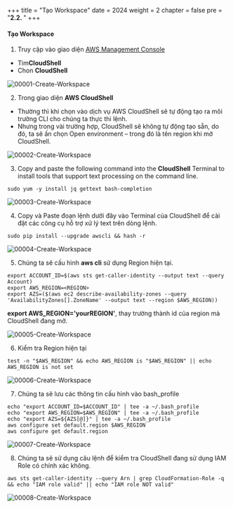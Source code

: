+++
title = "Tạo Workspace"
date = 2024
weight = 2
chapter = false
pre = "<b>2.2. </b>"
+++

#### Tạo Workspace
1. Truy cập vào giao diện [AWS Management Console](https://console.aws.amazon.com/console/) 

- Tìm**CloudShell**
- Chon **CloudShell**

![00001-Create-Workspace](../images/2-Preparation-steps/2-Create-Workspace/00001-Create-Workspace.png?width=90pc)

2. Trong giao diện **AWS CloudShell**

- Thường thì khi chọn vào dịch vụ AWS CloudShell sẽ tự động tạo ra môi trường CLI cho chúng ta thực thi lệnh.
- Nhưng trong vài trường hợp, CloudShell sẽ không tự động tạo sẵn, do đó, ta sẽ ấn chọn Open environment – trong đó là tên region khi mở CloudShell.

![00002-Create-Workspace](../images/2-Preparation-steps/2-Create-Workspace/00002-Create-Workspace.png?width=90pc)

3. Copy and paste the following command into the **CloudShell** Terminal to install tools that support text processing on the command line.

```
sudo yum -y install jq gettext bash-completion
```

![00003-Create-Workspace](../images/2-Preparation-steps/2-Create-Workspace/00003-Create-Workspace.png?width=90pc)

4. Copy và Paste đoạn lệnh dưới đây vào Terminal của CloudShell để cài đặt các công cụ hỗ trợ xử lý text trên dòng lệnh.

```
sudo pip install --upgrade awscli && hash -r
```
![00004-Create-Workspace](../images/2-Preparation-steps/2-Create-Workspace/00004-Create-Workspace.png?width=90pc)


5. Chúng ta sẽ cấu hình **aws cli** sử dụng Region hiện tại.
```
export ACCOUNT_ID=$(aws sts get-caller-identity --output text --query Account)
export AWS_REGION=<REGION>
export AZS=($(aws ec2 describe-availability-zones --query 'AvailabilityZones[].ZoneName' --output text --region $AWS_REGION))
```
**export AWS_REGION='yourREGION'**, thay trường thành id của region mà CloudShell đang mở.

![00005-Create-Workspace](../images/2-Preparation-steps/2-Create-Workspace/00005-Create-Workspace.png?width=90pc)

6. Kiểm tra Region hiện tại
```
test -n "$AWS_REGION" && echo AWS_REGION is "$AWS_REGION" || echo AWS_REGION is not set
```
![00006-Create-Workspace](../images/2-Preparation-steps/2-Create-Workspace/00006-Create-Workspace.png?width=90pc)

7. Chúng ta sẽ lưu các thông tin cấu hình vào bash_profile

```
echo "export ACCOUNT_ID=$ACCOUNT_ID" | tee -a ~/.bash_profile
echo "export AWS_REGION=$AWS_REGION" | tee -a ~/.bash_profile
echo "export AZS=${AZS[@]}" | tee -a ~/.bash_profile
aws configure set default.region $AWS_REGION
aws configure get default.region
```
![00007-Create-Workspace](../images/2-Preparation-steps/2-Create-Workspace/00007-Create-Workspace.png?width=90pc)

8. Chúng ta sẽ sử dụng câu lệnh để kiểm tra CloudShell đang sử dụng IAM Role có chính xác không.
```
aws sts get-caller-identity --query Arn | grep CloudFormation-Role -q && echo "IAM role valid" || echo "IAM role NOT valid"
```
![00008-Create-Workspace](../images/2-Preparation-steps/2-Create-Workspace/00008-Create-Workspace.png?width=90pc)